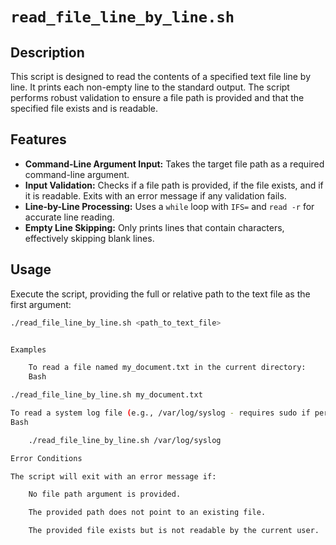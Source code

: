# `read_file_line_by_line.sh`

## Description
This script is designed to read the contents of a specified text file line by line. It prints each non-empty line to the standard output. The script performs robust validation to ensure a file path is provided and that the specified file exists and is readable.

## Features
* **Command-Line Argument Input:** Takes the target file path as a required command-line argument.
* **Input Validation:** Checks if a file path is provided, if the file exists, and if it is readable. Exits with an error message if any validation fails.
* **Line-by-Line Processing:** Uses a `while` loop with `IFS=` and `read -r` for accurate line reading.
* **Empty Line Skipping:** Only prints lines that contain characters, effectively skipping blank lines.

## Usage
Execute the script, providing the full or relative path to the text file as the first argument:
```bash
./read_file_line_by_line.sh <path_to_text_file>


Examples

    To read a file named my_document.txt in the current directory:
    Bash

./read_file_line_by_line.sh my_document.txt

To read a system log file (e.g., /var/log/syslog - requires sudo if permissions are restricted):
Bash

    ./read_file_line_by_line.sh /var/log/syslog

Error Conditions

The script will exit with an error message if:

    No file path argument is provided.

    The provided path does not point to an existing file.

    The provided file exists but is not readable by the current user.

